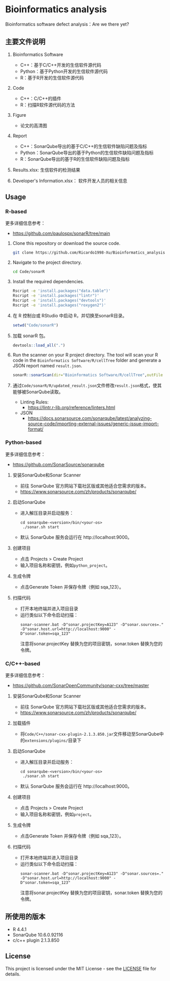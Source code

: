 # Bioinformatics analysis

Bioinformatics software defect analysis：Are we there yet?

## 主要文件说明

1. Bioinformatics Software
    * C++：基于C/C++开发的生信软件源代码
    * Python：基于Python开发的生信软件源代码
    * R：基于R开发的生信软件源代码

2. Code
    * C++：C/C++的插件
    * R：扫描R软件源代码的方法

3. Figure
    * 论文的高清图

4. Report
    * C++：SonarQube导出的基于C/C++的生信软件缺陷问题及指标
    * Python：SonarQube导出的基于Python的生信软件缺陷问题及指标
    * R：SonarQube导出的基于R的生信软件缺陷问题及指标

5. Results.xlsx: 生信软件的检测结果

6. Developer's Information.xlsx： 软件开发人员的相关信息

## Usage
### R-based
更多详细信息参考：
* https://github.com/paulospx/sonarR/tree/main

1. Clone this repository or download the source code.

   ```bash
   git clone https://github.com/Ricardo1998-Xu/Bioinformatics_analysis.git
   ```

2. Navigate to the project directory.

   ```bash
   cd Code/sonarR
   ```

3. Install the required dependencies.

   ```bash
   Rscript -e 'install.packages("data.table")'
   Rscript -e 'install.packages("lintr")'
   Rscript -e 'install.packages("devtools")'
   Rscript -e 'install.packages("roxygen2")'
   ```

4. 在 R 控制台或 RStudio 中启动 R，并切换至sonarR目录。

   ```R
   setwd("Code/sonarR")
   ```
   
5. 加载 sonarR 包。

   ```R
   devtools::load_all(".")
   ```

6. Run the scanner on your R project directory. The tool will scan your R code in the `Bioinformatics Software/R/cellTree` folder and generate a JSON report named `result.json`.

   ```R
   sonarR::sonarScan(dir="Bioinformatics Software/R/cellTree",outFile = "result.json")
   ```

7. 通过`Code/sonarR/R/updated_result.json`文件修改`result.json`格式，使其能够被SonarQube读取。
   * Linting Rules: 
      -  https://lintr.r-lib.org/reference/linters.html
   * JSON
      - https://docs.sonarsource.com/sonarqube/latest/analyzing-source-code/importing-external-issues/generic-issue-import-format/


### Python-based

更多详细信息参考：
* https://github.com/SonarSource/sonarqube

1. 安装SonarQube和Sonar Scanner
   * 前往 SonarQube 官方网站下载社区版或其他适合您需求的版本。
   * https://www.sonarsource.com/zh/products/sonarqube/

2. 启动SonarQube
   * 进入解压目录并启动服务：
     ```
     cd sonarqube-<version>/bin/<your-os>
      ./sonar.sh start
     ```
   * 默认 SonarQube 服务会运行在 http://localhost:9000。
3. 创建项目
   * 点击 Projects > Create Project
   * 输入项目名称和密钥，例如`python_project`。

4. 生成令牌
   * 点击Generate Token 并保存令牌（例如 sqa_123）。

5. 扫描代码
   * 打开本地终端并进入项目目录
   * 运行类似以下命令启动扫描：
      ```
      sonar-scanner.bat -D"sonar.projectKey=A123" -D"sonar.sources=." -D"sonar.host.url=http://localhost:9000" -D"sonar.token=sqa_123"
      ```
      注意将sonar.projectKey 替换为您的项目密钥，sonar.token 替换为您的令牌。


### C/C++-based

更多详细信息参考：
* https://github.com/SonarOpenCommunity/sonar-cxx/tree/master

1. 安装SonarQube和Sonar Scanner
   * 前往 SonarQube 官方网站下载社区版或其他适合您需求的版本。
   * https://www.sonarsource.com/zh/products/sonarqube/
2. 加载插件
   * 将`Code/C++/sonar-cxx-plugin-2.1.3.850.jar`文件移动至SonarQube中的`extensions/plugins/`目录下
3. 启动SonarQube
   * 进入解压目录并启动服务：
     ```
     cd sonarqube-<version>/bin/<your-os>
      ./sonar.sh start
     ```
   * 默认 SonarQube 服务会运行在 http://localhost:9000。
4. 创建项目
   * 点击 Projects > Create Project
   * 输入项目名称和密钥，例如`project`。

5. 生成令牌
   * 点击Generate Token 并保存令牌（例如 sqa_123）。

6. 扫描代码
   * 打开本地终端并进入项目目录
   * 运行类似以下命令启动扫描：
      ```
      sonar-scanner.bat -D"sonar.projectKey=A123" -D"sonar.sources=." -D"sonar.host.url=http://localhost:9000" -D"sonar.token=sqa_123"
      ```
      注意将sonar.projectKey 替换为您的项目密钥，sonar.token 替换为您的令牌。


## 所使用的版本
* R 4.4.1
* SonarQube 10.6.0.92116
* c/c++ plugin 2.1.3.850

## License
This project is licensed under the MIT License - see the [LICENSE](https://github.com/Ricardo1998-Xu/Bioinformatics_analysis/blob/main/LICENSE) file for details.
